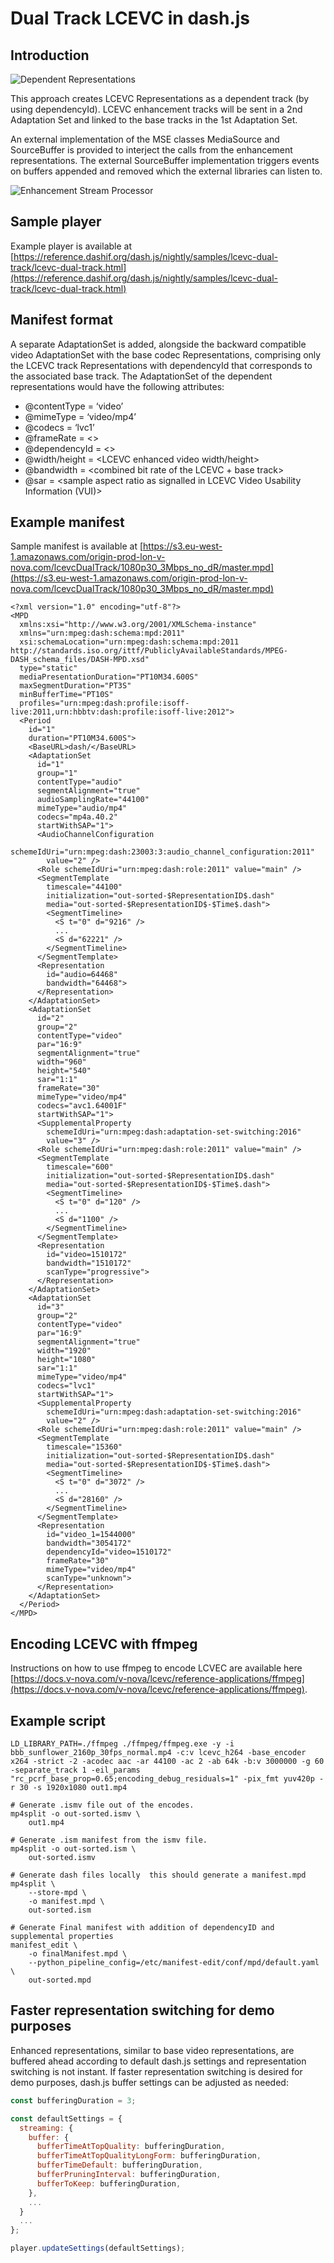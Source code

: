 # Dual Track LCEVC in dash.js

## Introduction

![Dependent Representations](dependent-representations.png)

This approach creates LCEVC Representations as a dependent track (by using dependencyId). LCEVC enhancement tracks will be sent in a 2nd Adaptation Set and linked to the base tracks in the 1st Adaptation Set.

An external implementation of the MSE classes MediaSource and SourceBuffer is provided to interject the calls from the enhancement representations. The external SourceBuffer implementation triggers events on buffers appended and removed which the external libraries can listen to.

![Enhancement Stream Processor](enhancement-stream-processor.png)

## Sample player

Example player is available at [https://reference.dashif.org/dash.js/nightly/samples/lcevc-dual-track/lcevc-dual-track.html](https://reference.dashif.org/dash.js/nightly/samples/lcevc-dual-track/lcevc-dual-track.html)

## Manifest format

A separate AdaptationSet is added, alongside the backward compatible video AdaptationSet with the base codec Representations, comprising only the LCEVC track Representations with dependencyId that corresponds to the associated base track. 
The AdaptationSet of the dependent representations would have the following attributes: 

 - @contentType = ‘video’ 
 - @mimeType = ‘video/mp4’ 
 - @codecs = ‘lvc1’ 
 - @frameRate = <<frameRate of base track>> 
 - @dependencyId = <<representationId of base track>> 
 - @width/height = <LCEVC enhanced video width/height> 
 - @bandwidth = <combined bit rate of the LCEVC + base track> 
 - @sar = <sample aspect ratio as signalled in LCEVC Video Usability Information (VUI)>

## Example manifest

Sample manifest is available at [https://s3.eu-west-1.amazonaws.com/origin-prod-lon-v-nova.com/lcevcDualTrack/1080p30_3Mbps_no_dR/master.mpd](https://s3.eu-west-1.amazonaws.com/origin-prod-lon-v-nova.com/lcevcDualTrack/1080p30_3Mbps_no_dR/master.mpd)

```
<?xml version="1.0" encoding="utf-8"?>
<MPD
  xmlns:xsi="http://www.w3.org/2001/XMLSchema-instance"
  xmlns="urn:mpeg:dash:schema:mpd:2011"
  xsi:schemaLocation="urn:mpeg:dash:schema:mpd:2011 http://standards.iso.org/ittf/PubliclyAvailableStandards/MPEG-DASH_schema_files/DASH-MPD.xsd"
  type="static"
  mediaPresentationDuration="PT10M34.600S"
  maxSegmentDuration="PT3S"
  minBufferTime="PT10S"
  profiles="urn:mpeg:dash:profile:isoff-live:2011,urn:hbbtv:dash:profile:isoff-live:2012">
  <Period
    id="1"
    duration="PT10M34.600S">
    <BaseURL>dash/</BaseURL>
    <AdaptationSet
      id="1"
      group="1"
      contentType="audio"
      segmentAlignment="true"
      audioSamplingRate="44100"
      mimeType="audio/mp4"
      codecs="mp4a.40.2"
      startWithSAP="1">
      <AudioChannelConfiguration
        schemeIdUri="urn:mpeg:dash:23003:3:audio_channel_configuration:2011"
        value="2" />
      <Role schemeIdUri="urn:mpeg:dash:role:2011" value="main" />
      <SegmentTemplate
        timescale="44100"
        initialization="out-sorted-$RepresentationID$.dash"
        media="out-sorted-$RepresentationID$-$Time$.dash">
        <SegmentTimeline>
          <S t="0" d="9216" />
          ...
          <S d="62221" />
        </SegmentTimeline>
      </SegmentTemplate>
      <Representation
        id="audio=64468"
        bandwidth="64468">
      </Representation>
    </AdaptationSet>
    <AdaptationSet
      id="2"
      group="2"
      contentType="video"
      par="16:9"
      segmentAlignment="true"
      width="960"
      height="540"
      sar="1:1"
      frameRate="30"
      mimeType="video/mp4"
      codecs="avc1.64001F"
      startWithSAP="1">
      <SupplementalProperty
        schemeIdUri="urn:mpeg:dash:adaptation-set-switching:2016"
        value="3" />
      <Role schemeIdUri="urn:mpeg:dash:role:2011" value="main" />
      <SegmentTemplate
        timescale="600"
        initialization="out-sorted-$RepresentationID$.dash"
        media="out-sorted-$RepresentationID$-$Time$.dash">
        <SegmentTimeline>
          <S t="0" d="120" />
          ...
          <S d="1100" />
        </SegmentTimeline>
      </SegmentTemplate>
      <Representation
        id="video=1510172"
        bandwidth="1510172"
        scanType="progressive">
      </Representation>
    </AdaptationSet>
    <AdaptationSet
      id="3"
      group="2"
      contentType="video"
      par="16:9"
      segmentAlignment="true"
      width="1920"
      height="1080"
      sar="1:1"
      mimeType="video/mp4"
      codecs="lvc1"
      startWithSAP="1">
      <SupplementalProperty
        schemeIdUri="urn:mpeg:dash:adaptation-set-switching:2016"
        value="2" />
      <Role schemeIdUri="urn:mpeg:dash:role:2011" value="main" />
      <SegmentTemplate
        timescale="15360"
        initialization="out-sorted-$RepresentationID$.dash"
        media="out-sorted-$RepresentationID$-$Time$.dash">
        <SegmentTimeline>
          <S t="0" d="3072" />
          ...
          <S d="28160" />
        </SegmentTimeline>
      </SegmentTemplate>
      <Representation
        id="video_1=1544000"
        bandwidth="3054172"
        dependencyId="video=1510172"
        frameRate="30"
        mimeType="video/mp4"
        scanType="unknown">
      </Representation>
    </AdaptationSet>
  </Period>
</MPD>
```

## Encoding LCEVC with ffmpeg

Instructions on how to use ffmpeg to encode LCVEC are available here [https://docs.v-nova.com/v-nova/lcevc/reference-applications/ffmpeg](https://docs.v-nova.com/v-nova/lcevc/reference-applications/ffmpeg).

## Example script

```
LD_LIBRARY_PATH=./ffmpeg ./ffmpeg/ffmpeg.exe -y -i bbb_sunflower_2160p_30fps_normal.mp4 -c:v lcevc_h264 -base_encoder x264 -strict -2 -acodec aac -ar 44100 -ac 2 -ab 64k -b:v 3000000 -g 60 -separate_track 1 -eil_params "rc_pcrf_base_prop=0.65;encoding_debug_residuals=1" -pix_fmt yuv420p -r 30 -s 1920x1080 out1.mp4 

# Generate .ismv file out of the encodes. 
mp4split -o out-sorted.ismv \ 
    out1.mp4

# Generate .ism manifest from the ismv file. 
mp4split -o out-sorted.ism \ 
    out-sorted.ismv 

# Generate dash files locally  this should generate a manifest.mpd 
mp4split \ 
    --store-mpd \ 
    -o manifest.mpd \ 
    out-sorted.ism 

# Generate Final manifest with addition of dependencyID and supplemental properties 
manifest_edit \ 
    -o finalManifest.mpd \ 
    --python_pipeline_config=/etc/manifest-edit/conf/mpd/default.yaml \ 
    out-sorted.mpd 
```

## Faster representation switching for demo purposes

Enhanced representations, similar to base video representations, are buffered ahead according to default dash.js settings and representation switching is not instant. If faster representation switching is desired for demo purposes, dash.js buffer settings can be adjusted as needed:

```js
const bufferingDuration = 3;

const defaultSettings = {
  streaming: {
    buffer: {
      bufferTimeAtTopQuality: bufferingDuration,
      bufferTimeAtTopQualityLongForm: bufferingDuration,
      bufferTimeDefault: bufferingDuration,
      bufferPruningInterval: bufferingDuration,
      bufferToKeep: bufferingDuration,
    },
    ...
  }
  ...
};

player.updateSettings(defaultSettings);
```
